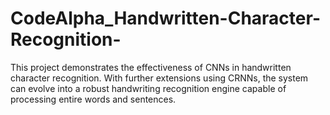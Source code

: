 # CodeAlpha_Handwritten-Character-Recognition-
This project demonstrates the effectiveness of CNNs in handwritten character recognition. With further extensions using CRNNs, the system can evolve into a robust handwriting recognition engine capable of processing entire words and sentences.
